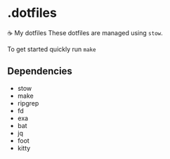 # .dotfiles
☕ My dotfiles
These dotfiles are managed using `stow`.

To get started quickly run
`make`

## Dependencies
- stow
- make
- ripgrep
- fd
- exa
- bat
- jq
- foot
- kitty

